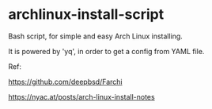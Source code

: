 # archlinux-install-script

Bash script, for simple and easy Arch Linux installing.

It is powered by 'yq', in order to get a config from YAML file.

Ref: 

https://github.com/deepbsd/Farchi

https://nyac.at/posts/arch-linux-install-notes
